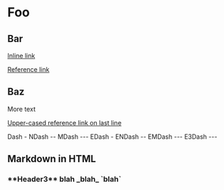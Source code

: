<!--
// objective: test markdown parsing
// check: md_055_markdown.xml
-->

# Foo

## Bar

[Inline link](http://example.com/inline)

[Reference link][1]

[1]: http://example.com/reference

## Baz

More text

[Upper-cased reference link on last line][U]

[U]: http://example.com/last-line

Dash - NDash -- MDash --- EDash \- ENDash \-- EMDash \--- E3Dash \-\-\-

## Markdown in HTML

<h3>**Header3** blah _blah_ `blah`</h3>
